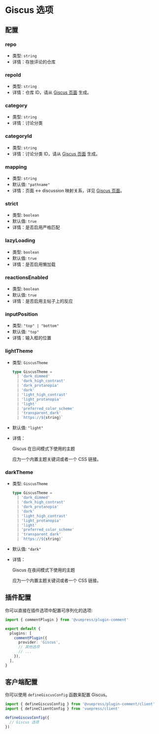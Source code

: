 # Giscus 选项

## 配置

### repo

- 类型: `string`
- 详情：存放评论的仓库

### repoId

- 类型: `string`
- 详情：仓库 ID，请从 [Giscus 页面](https://giscus.app/zh-CN) 生成。

### category

- 类型: `string`
- 详情：讨论分类

### categoryId

- 类型: `string`
- 详情：讨论分类 ID，请从 [Giscus 页面](https://giscus.app/zh-CN) 生成。

### mapping

- 类型: `string`
- 默认值: `"pathname"`
- 详情：页面 ↔️ discussion 映射关系，详见 [Giscus 页面](https://giscus.app/zh-CN)。

### strict

- 类型: `boolean`
- 默认值: `true`
- 详情：是否启用严格匹配

### lazyLoading

- 类型: `boolean`
- 默认值: `true`
- 详情：是否启用懒加载

### reactionsEnabled

- 类型: `boolean`
- 默认值: `true`
- 详情：是否启用主帖子上的反应

### inputPosition

- 类型: `"top" | "bottom"`
- 默认值: `"top"`
- 详情：输入框的位置

### lightTheme

- 类型: `GiscusTheme`

  ```ts
  type GiscusTheme =
    | 'dark_dimmed'
    | 'dark_high_contrast'
    | 'dark_protanopia'
    | 'dark'
    | 'light_high_contrast'
    | 'light_protanopia'
    | 'light'
    | 'preferred_color_scheme'
    | 'transparent_dark'
    | `https://${string}`
  ```

- 默认值: `"light"`
- 详情：

  Giscus 在日间模式下使用的主题

  应为一个内置主题关键词或者一个 CSS 链接。

### darkTheme

- 类型: `GiscusTheme`

  ```ts
  type GiscusTheme =
    | 'dark_dimmed'
    | 'dark_high_contrast'
    | 'dark_protanopia'
    | 'dark'
    | 'light_high_contrast'
    | 'light_protanopia'
    | 'light'
    | 'preferred_color_scheme'
    | 'transparent_dark'
    | `https://${string}`
  ```

- 默认值: `"dark"`
- 详情：

  Giscus 在夜间模式下使用的主题

  应为一个内置主题关键词或者一个 CSS 链接。

## 插件配置

你可以直接在插件选项中配置可序列化的选项:

```ts title=".vuepress/config.ts"
import { commentPlugin } from '@vuepress/plugin-comment'

export default {
  plugins: [
    commentPlugin({
      provider: 'Giscus',
      // 其他选项
      // ...
    }),
  ],
}
```

## 客户端配置

你可以使用 `defineGiscusConfig` 函数来配置 Giscus。

```ts title=".vuepress/client.ts"
import { defineGiscusConfig } from '@vuepress/plugin-comment/client'
import { defineClientConfig } from 'vuepress/client'

defineGiscusConfig({
  // Giscus 选项
})
```

